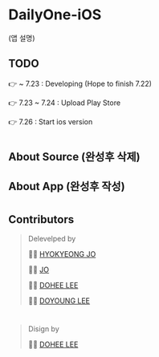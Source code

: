 # DailyOne-iOS
(앱 설명)

## TODO

👉 ~ 7.23 : Developing (Hope to finish 7.22)

👉 7.23 ~ 7.24 : Upload Play Store

👉 7.26 : Start ios version

#
## About Source (완성후 삭제)

## About App (완성후 작성)
#
## Contributors

> Delevelped by
> 
> 👩‍💻  [HYOKYEONG JO](https://github.com/hogang1223)
> 
> 👩‍💻  [ JO](https://github.com/hyehh)
> 
> 👩‍💻  [DOHEE LEE](https://github.com/Lee-Dohee)
> 
> 🧑‍💻  [DOYOUNG LEE](https://github.com/iDoyoung)
#
> Disign by
>
> 👩‍🎨  [DOHEE LEE](https://github.com/Lee-Dohee)
